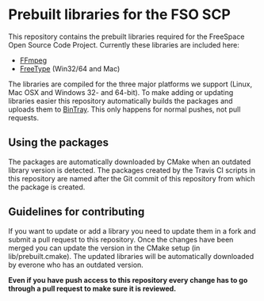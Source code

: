 # Prebuilt libraries for the FSO SCP
This repository contains the prebuilt libraries required for the FreeSpace Open Source Code Project. Currently these libraries are included here:
 * [FFmpeg](http://ffmpeg.org/)
 * [FreeType](https://www.freetype.org/) (Win32/64 and Mac)

The libraries are compiled for the three major platforms we support (Linux, Mac OSX and Windows 32- and 64-bit). To make adding or updating libraries easier this repository automatically builds the packages and uploads them to [BinTray](https://bintray.com/scp-fs2open/FSO/build-deps). This only happens for normal pushes, not pull requests.

## Using the packages
The packages are automatically downloaded by CMake when an outdated library version is detected. The packages created by the Travis CI scripts in this repository are named after the Git commit of this repository from which the package is created.

## Guidelines for contributing
If you want to update or add a library you need to update them in a fork and submit a pull request to this repository. Once the changes have been merged you can update the version in the CMake setup (in lib/prebuilt.cmake). The updated libraries will be automatically downloaded by everone who has an outdated version.

**Even if you have push access to this repository every change has to go through a pull request to make sure it is reviewed.**
